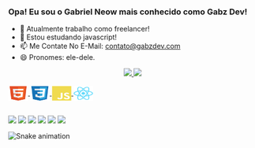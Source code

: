 ### Opa! Eu sou o Gabriel Neow mais conhecido como Gabz Dev!

- 🔭 Atualmente trabalho como freelancer!
- 🌱 Estou estudando javascript!
- 📫 Me Contate No E-Mail: contato@gabzdev.com
- 😄 Pronomes: ele-dele.

<div align="center">
  <a href="https://github.com/gabzdeveloper">
  <img height="180em" src="https://github-readme-stats.vercel.app/api?username=GabzDeveloper&show_icons=true&theme=dracula&include_all_commits=true&count_private=true"/>
  <img height="180em" src="https://github-readme-stats.vercel.app/api/top-langs/?username=GabzDeveloper&layout=compact&langs_count=7&theme=dracula"/>
</div>
  
  <div style="display: inline_block"><br>
  <img align="center" alt="Gabz-HTML" height="30" width="40" src="https://raw.githubusercontent.com/devicons/devicon/master/icons/html5/html5-original.svg">
  <img align="center" alt="Gabz-CSS" height="30" width="40" src="https://raw.githubusercontent.com/devicons/devicon/master/icons/css3/css3-original.svg">
  <img align="center" alt="Gabz-Js" height="30" width="40" src="https://raw.githubusercontent.com/devicons/devicon/master/icons/javascript/javascript-plain.svg">
  <img align="center" alt="Gabz-React" height="30" width="40" src="https://raw.githubusercontent.com/devicons/devicon/master/icons/react/react-original.svg">
</div>
  
  ##
  
  <div> 
  <a href="https://www.youtube.com/channel/UCdP-rspjqiKPBmy3Q7W5iGw" target="_blank"><img src="https://img.shields.io/badge/YouTube-FF0000?style=for-the-badge&logo=youtube&logoColor=white" target="_blank"></a>
  <a href="https://instagram.com/gabzdeveloper/" target="_blank"><img src="https://img.shields.io/badge/-Instagram-%23E4405F?style=for-the-badge&logo=instagram&logoColor=white" target="_blank"></a>
 	<a href="https://www.twitch.tv/ogaabzdev" target="_blank"><img src="https://img.shields.io/badge/Twitch-9146FF?style=for-the-badge&logo=twitch&logoColor=white" target="_blank"></a>
 <a href="https://discord.gg/RzNDD5hJqY" target="_blank"><img src="https://img.shields.io/badge/Discord-7289DA?style=for-the-badge&logo=discord&logoColor=white" target="_blank"></a> 
  <a href ="mailto:contato@gabzdev.com"><img src="https://img.shields.io/badge/-Gmail-%23333?style=for-the-badge&logo=email&logoColor=white" target="_blank"></a>
  <a href="https://www.linkedin.com/in/gabriel-tomal-5744a8216/" target="_blank"><img src="https://img.shields.io/badge/-LinkedIn-%230077B5?style=for-the-badge&logo=linkedin&logoColor=white" target="_blank"></a> 
 
  ![Snake animation](https://github.com/Gabzdeveloper/Gabzdeveloper/blob/output/github-contribution-grid-snake.svg)
 
</div>
